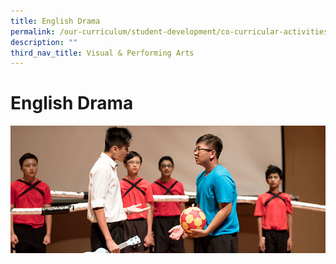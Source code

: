 ```yaml
---
title: English Drama
permalink: /our-curriculum/student-development/co-curricular-activities/visual-performing-arts/english-drama/
description: ""
third_nav_title: Visual & Performing Arts
---
```

# **English Drama**

![](/images/English_Drama.jpg)